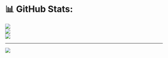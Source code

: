 # 📊 GitHub Stats:
![](https://github-readme-stats.vercel.app/api?username=JackBogart&theme=dark&hide_border=true&include_all_commits=false&count_private=true)<br/>
![](https://github-readme-streak-stats.herokuapp.com/?user=JackBogart&theme=dark&hide_border=true)<br/>
![](https://github-readme-stats.vercel.app/api/top-langs/?username=JackBogart&theme=dark&hide_border=true&include_all_commits=false&count_private=true&layout=compact)

---
[![](https://visitcount.itsvg.in/api?id=JackBogart&icon=0&color=0)](https://visitcount.itsvg.in)

<!-- Proudly created with GPRM ( https://gprm.itsvg.in ) -->

<!--
**JackBogart/JackBogart** is a ✨ _special_ ✨ repository because its `README.md` (this file) appears on your GitHub profile.

Here are some ideas to get you started:

- 🔭 I’m currently working on ...
- 🌱 I’m currently learning ...
- 👯 I’m looking to collaborate on ...
- 🤔 I’m looking for help with ...
- 💬 Ask me about ...
- 📫 How to reach me: ...
- 😄 Pronouns: ...
- ⚡ Fun fact: ...
-->
